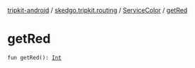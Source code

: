 [tripkit-android](../../index.md) / [skedgo.tripkit.routing](../index.md) / [ServiceColor](index.md) / [getRed](./get-red.md)

# getRed

`fun getRed(): `[`Int`](https://kotlinlang.org/api/latest/jvm/stdlib/kotlin/-int/index.html)